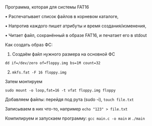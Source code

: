 Программа, которая для системы FAT16

• Распечатывает список файлов в корневом каталоге,

• Напротив каждого пишет атрибуты и время создания/изменения,

• Читает файл, сохранённый в образе FAT16, и печатает его в stdout

Как создать образ ФС:

1) Создаём файл нужного размера на основной ФС

`dd if=/dev/zero of=floppy.img bs=1M count=32`

2) `mkfs.fat -F 16 floppy.img`

Затем монтируем

`sudo mount -o loop,fat=16 -t vfat floppy.img floppy`

Добавляем файлы: перейдя под рута (sudo -i), `touch file.txt`

Записываем в них что-то, например `echo "123" > file.txt`

Компилируем и запускаем программу: `gcc main.c -o main` и `./main`
